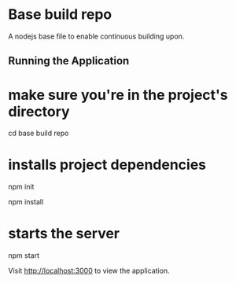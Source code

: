 # Base build repo

A nodejs base file to enable continuous building upon.



## Running the Application


# make sure you're in the project's directory
cd base build repo

# installs project dependencies
npm init

npm install

# starts the server

npm start


Visit [http://localhost:3000](http://localhost:3000) to view the application.


